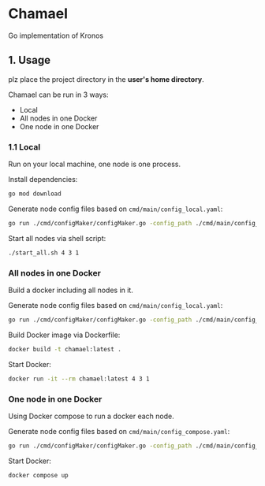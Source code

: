 # Chamael

Go implementation of Kronos

## 1. Usage

plz place the project directory in the **user's home directory**.

Chamael can be run in 3 ways:
- Local
- All nodes in one Docker
- One node in one Docker

### 1.1 Local

Run on your local machine, one node is one process.

Install dependencies:
``` bash
go mod download
```

Generate node config files based on `cmd/main/config_local.yaml`:
``` bash
go run ./cmd/configMaker/configMaker.go -config_path ./cmd/main/config_local.yaml
```

Start all nodes via shell script:
``` bash
./start_all.sh 4 3 1
```


### All nodes in one Docker

Build a docker including all nodes in it.

Generate node config files based on `cmd/main/config_local.yaml`:
``` bash
go run ./cmd/configMaker/configMaker.go -config_path ./cmd/main/config_local.yaml
```

Build Docker image via Dockerfile:
``` bash
docker build -t chamael:latest .
```

Start Docker:
``` bash
docker run -it --rm chamael:latest 4 3 1
```

### One node in one Docker

Using Docker compose to run a docker each node.

Generate node config files based on `cmd/main/config_compose.yaml`:
``` bash
go run ./cmd/configMaker/configMaker.go -config_path ./cmd/main/config_compose.yaml
```

Start Docker:
``` bash
docker compose up
```